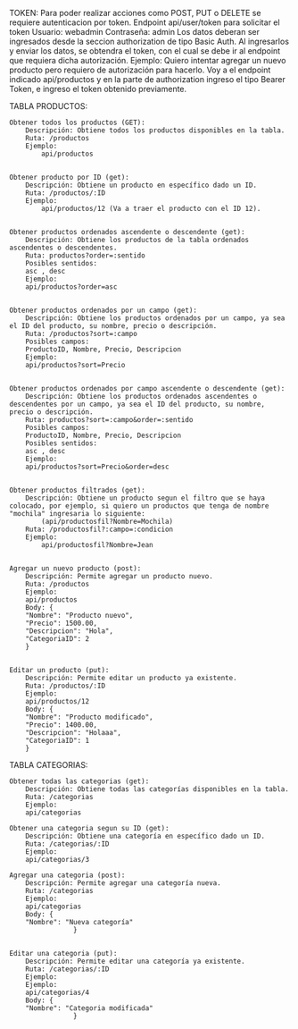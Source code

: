 TOKEN:
    Para poder realizar acciones como POST, PUT o DELETE se requiere autenticacion por token.
    Endpoint api/user/token para solicitar el token
    Usuario: webadmin  Contraseña: admin
    Los datos deberan ser ingresados desde la seccion authorization de tipo Basic Auth. Al ingresarlos y enviar los datos, se obtendra el token, con el cual se debe ir al endpoint que requiera dicha autorización.
    Ejemplo: 
    Quiero intentar agregar un nuevo producto pero requiero de autorización para hacerlo. Voy a el endpoint indicado api/productos
    y en la parte de authorization ingreso el tipo Bearer Token, e ingreso el token obtenido previamente.


TABLA PRODUCTOS:

    Obtener todos los productos (GET):
        Descripción: Obtiene todos los productos disponibles en la tabla.
        Ruta: /productos
        Ejemplo:
            api/productos

    
    Obtener producto por ID (get):
        Descripción: Obtiene un producto en específico dado un ID.
        Ruta: /productos/:ID
        Ejemplo: 
            api/productos/12 (Va a traer el producto con el ID 12).


    Obtener productos ordenados ascendente o descendente (get):
        Descripción: Obtiene los productos de la tabla ordenados ascendentes o descendentes.
        Ruta: productos?order=:sentido
        Posibles sentidos:
        asc , desc
        Ejemplo:
        api/productos?order=asc


    Obtener productos ordenados por un campo (get):
        Descripción: Obtiene los productos ordenados por un campo, ya sea el ID del producto, su nombre, precio o descripción.
        Ruta: /productos?sort=:campo
        Posibles campos: 
        ProductoID, Nombre, Precio, Descripcion
        Ejemplo:
        api/productos?sort=Precio


    Obtener productos ordenados por campo ascendente o descendente (get):
        Descripción: Obtiene los productos ordenados ascendentes o descendentes por un campo, ya sea el ID del producto, su nombre, precio o descripción.
        Ruta: productos?sort=:campo&order=:sentido
        Posibles campos: 
        ProductoID, Nombre, Precio, Descripcion
        Posibles sentidos:
        asc , desc
        Ejemplo:
        api/productos?sort=Precio&order=desc


    Obtener productos filtrados (get):
        Descripción: Obtiene un producto segun el filtro que se haya colocado, por ejemplo, si quiero un productos que tenga de nombre "mochila" ingresaria lo siguiente:
            (api/productosfil?Nombre=Mochila)
        Ruta: /productosfil?:campo=:condicion
        Ejemplo: 
            api/productosfil?Nombre=Jean

    
    Agregar un nuevo producto (post):
        Descripción: Permite agregar un producto nuevo.
        Ruta: /productos
        Ejemplo:
        api/productos
        Body: {
        "Nombre": "Producto nuevo",
        "Precio": 1500.00,
        "Descripcion": "Hola",
        "CategoriaID": 2
        }


    Editar un producto (put):
        Descripción: Permite editar un producto ya existente.
        Ruta: /productos/:ID
        Ejemplo: 
        api/productos/12
        Body: {
        "Nombre": "Producto modificado",
        "Precio": 1400.00,
        "Descripcion": "Holaaa",
        "CategoriaID": 1
        }


TABLA CATEGORIAS:

    Obtener todas las categorias (get):
        Descripción: Obtiene todas las categorías disponibles en la tabla.
        Ruta: /categorias
        Ejemplo: 
        api/categorias

    Obtener una categoria segun su ID (get):
        Descripción: Obtiene una categoría en específico dado un ID.
        Ruta: /categorias/:ID
        Ejemplo:
        api/categorias/3

    Agregar una categoria (post):
        Descripción: Permite agregar una categoría nueva.
        Ruta: /categorias
        Ejemplo:
        api/categorias
        Body: {
        "Nombre": "Nueva categoría"
                    }


    Editar una categoria (put):
        Descripción: Permite editar una categoría ya existente.
        Ruta: /categorias/:ID
        Ejemplo:
        Ejemplo:
        api/categorias/4
        Body: {
        "Nombre": "Categoria modificada"
                    }
